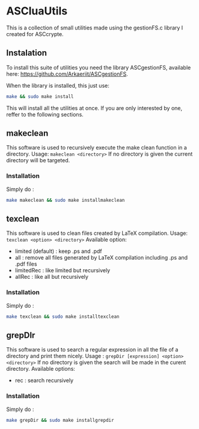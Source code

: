 # ASCluaUtils
This is a collection of small utilities made using the gestionFS.c library I created for ASCcrypte.

## Instalation
To install this suite of utilities you need the library ASCgestionFS, available here: https://github.com/Arkaeriit/ASCgestionFS.

When the library is installed, this just use: 
```bash
make && sudo make install
```
This will install all the utilities at once. If you are only interested by one, reffer to the following sections.

## makeclean
This software is used to recursively execute the make clean function in a directory.
Usage: `makeclean <directory>`
If no directory is given the current directory will be targeted.
### Installation
Simply do :
```bash
make makeclean && sudo make installmakeclean
```
## texclean
This software is used to clean files created by LaTeX compilation.
Usage: `texclean <option> <directory>`
Available option:
* limited (default) : keep .ps and .pdf
* all : remove all files generated by LaTeX compilation including .ps and .pdf files
* limitedRec : like limited but recursively
* allRec : like all but recursively
### Installation
Simply do :
```bash
make texclean && sudo make installtexclean
```
## grepDIr
This software is used to search a regular expression in all the file of a directory and print them nicely.
Usage : `grepDir [expression] <option> <directory>`
If no directory is given the search will be made in the curent directory.
Available options:
* rec : search recursively
### Installation
Simply do :
```bash
make grepDir && sudo make installgrepdir
```
